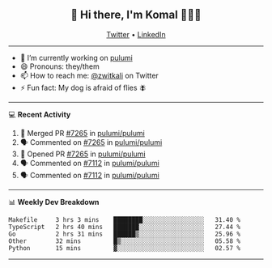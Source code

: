 <h2 align="center"> 👋 Hi there, I'm Komal 🧑🏾‍💻 </h2>
<p align="center">
    <a href="https://twitter.com/zwitkali">Twitter</a> •
    <a href="https://www.linkedin.com/in/komal-ali/">LinkedIn</a>
</p>

--------

- 🔭 I’m currently working on [pulumi](https://github.com/pulumi/pulumi)
- 😄 Pronouns: they/them
- 📫 How to reach me: [@zwitkali](https://twitter.com/zwitkali) on Twitter
- ⚡ Fun fact: My dog is afraid of flies 🪰

--------
💻 **Recent Activity**

<!--START_SECTION:activity-->
1. 🎉 Merged PR [#7265](https://github.com/pulumi/pulumi/pull/7265) in [pulumi/pulumi](https://github.com/pulumi/pulumi)
2. 🗣 Commented on [#7265](https://github.com/pulumi/pulumi/issues/7265) in [pulumi/pulumi](https://github.com/pulumi/pulumi)
3. 💪 Opened PR [#7265](https://github.com/pulumi/pulumi/pull/7265) in [pulumi/pulumi](https://github.com/pulumi/pulumi)
4. 🗣 Commented on [#7112](https://github.com/pulumi/pulumi/issues/7112) in [pulumi/pulumi](https://github.com/pulumi/pulumi)
5. 🗣 Commented on [#7112](https://github.com/pulumi/pulumi/issues/7112) in [pulumi/pulumi](https://github.com/pulumi/pulumi)
<!--END_SECTION:activity-->

--------

📊 **Weekly Dev Breakdown**
<!--START_SECTION:waka-->
```text
Makefile     3 hrs 3 mins    ████████░░░░░░░░░░░░░░░░░   31.40 % 
TypeScript   2 hrs 40 mins   ███████░░░░░░░░░░░░░░░░░░   27.44 % 
Go           2 hrs 31 mins   ██████▒░░░░░░░░░░░░░░░░░░   25.96 % 
Other        32 mins         █▒░░░░░░░░░░░░░░░░░░░░░░░   05.58 % 
Python       15 mins         ▓░░░░░░░░░░░░░░░░░░░░░░░░   02.57 % 
```
<!--END_SECTION:waka-->

--------